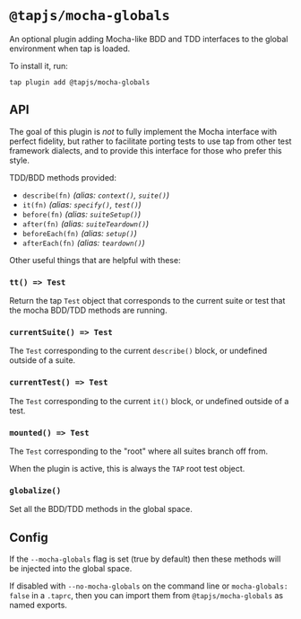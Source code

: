 # `@tapjs/mocha-globals`

An optional plugin adding Mocha-like BDD and TDD interfaces to
the global environment when tap is loaded.

To install it, run:

```
tap plugin add @tapjs/mocha-globals
```

## API

The goal of this plugin is _not_ to fully implement the Mocha
interface with perfect fidelity, but rather to facilitate porting
tests to use tap from other test framework dialects, and to
provide this interface for those who prefer this style.

TDD/BDD methods provided:

- `describe(fn)` _(alias: `context()`, `suite()`)_
- `it(fn)` _(alias: `specify()`, `test()`)_
- `before(fn)` _(alias: `suiteSetup()`)_
- `after(fn)` _(alias: `suiteTeardown()`)_
- `beforeEach(fn)` _(alias: `setup()`)_
- `afterEach(fn)` _(alias: `teardown()`)_

Other useful things that are helpful with these:

### `tt() => Test`

Return the tap `Test` object that corresponds to the current
suite or test that the mocha BDD/TDD methods are running.

### `currentSuite() => Test`

The `Test` corresponding to the current `describe()` block, or
undefined outside of a suite.

### `currentTest() => Test`

The `Test` corresponding to the current `it()` block, or
undefined outside of a test.

### `mounted() => Test`

The `Test` corresponding to the "root" where all suites branch
off from.

When the plugin is active, this is always the `TAP` root test
object.

### `globalize()`

Set all the BDD/TDD methods in the global space.

## Config

If the `--mocha-globals` flag is set (true by default) then these
methods will be injected into the global space.

If disabled with `--no-mocha-globals` on the command line or
`mocha-globals: false` in a `.taprc`, then you can import them
from `@tapjs/mocha-globals` as named exports.
